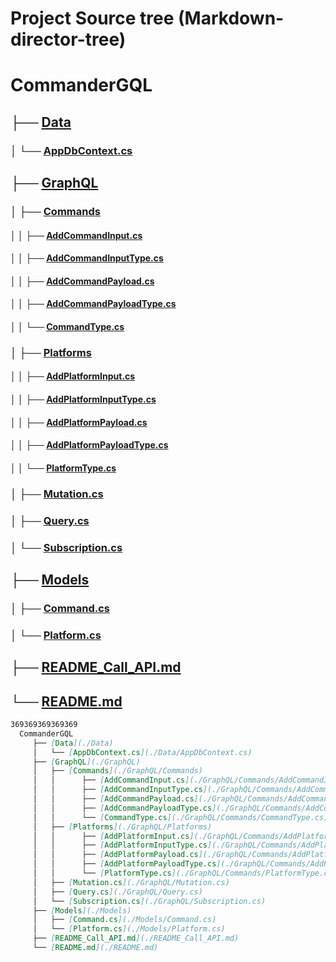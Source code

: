 # Project Source tree (Markdown-director-tree)


# CommanderGQL
##   ├── [Data](./Data) 
###  │   └── [AppDbContext.cs](./Data/AppDbContext.cs)
##   ├── [GraphQL](./GraphQL)
###  │   ├── [Commands](./GraphQL/Commands)
#### │   │      ├── [AddCommandInput.cs](./GraphQL/Commands/AddCommandInput.cs)
#### │   │      ├── [AddCommandInputType.cs](./GraphQL/Commands/AddCommandInputType.cs)
#### │   │      ├── [AddCommandPayload.cs](./GraphQL/Commands/AddCommandPayload.cs)
#### │   │      ├── [AddCommandPayloadType.cs](./GraphQL/Commands/AddCommandPayloadType.cs)
#### │   │      └── [CommandType.cs](./GraphQL/Commands/CommandType.cs)
###  │   ├── [Platforms](./GraphQL/Platforms)
#### │   │      ├── [AddPlatformInput.cs](./GraphQL/Commands/AddPlatformInput.cs)
#### │   │      ├── [AddPlatformInputType.cs](./GraphQL/Commands/AddPlatformInputType.cs)
#### │   │      ├── [AddPlatformPayload.cs](./GraphQL/Commands/AddPlatformPayload.cs)
#### │   │      ├── [AddPlatformPayloadType.cs](./GraphQL/Commands/AddPlatformPayloadType.cs)
#### │   │      └── [PlatformType.cs](./GraphQL/Commands/PlatformType.cs)
###  │   ├── [Mutation.cs](./GraphQL/Mutation.cs)
###  │   ├── [Query.cs](./GraphQL/Query.cs)
###  │   └── [Subscription.cs](./GraphQL/Subscription.cs)
##   ├── [Models](./Models)
###  │   ├── [Command.cs](./Models/Command.cs)
###  │   └── [Platform.cs](./Models/Platform.cs)
##   ├── [README_Call_API.md](./README_Call_API.md)
##   └── [README.md](./README.md)

```md
369369369369369
  CommanderGQL
     ├── [Data](./Data) 
     │   └── [AppDbContext.cs](./Data/AppDbContext.cs)
     ├── [GraphQL](./GraphQL)
     │   ├── [Commands](./GraphQL/Commands)
     │   │      ├── [AddCommandInput.cs](./GraphQL/Commands/AddCommandInput.cs)
     │   │      ├── [AddCommandInputType.cs](./GraphQL/Commands/AddCommandInputType.cs)
     │   │      ├── [AddCommandPayload.cs](./GraphQL/Commands/AddCommandPayload.cs)
     │   │      ├── [AddCommandPayloadType.cs](./GraphQL/Commands/AddCommandPayloadType.cs)
     │   │      └── [CommandType.cs](./GraphQL/Commands/CommandType.cs)
     │   ├── [Platforms](./GraphQL/Platforms)
     │   │      ├── [AddPlatformInput.cs](./GraphQL/Commands/AddPlatformInput.cs)
     │   │      ├── [AddPlatformInputType.cs](./GraphQL/Commands/AddPlatformInputType.cs)
     │   │      ├── [AddPlatformPayload.cs](./GraphQL/Commands/AddPlatformPayload.cs)
     │   │      ├── [AddPlatformPayloadType.cs](./GraphQL/Commands/AddPlatformPayloadType.cs)
     │   │      └── [PlatformType.cs](./GraphQL/Commands/PlatformType.cs)
     │   ├── [Mutation.cs](./GraphQL/Mutation.cs)
     │   ├── [Query.cs](./GraphQL/Query.cs)
     │   └── [Subscription.cs](./GraphQL/Subscription.cs)
     ├── [Models](./Models)
     │   ├── [Command.cs](./Models/Command.cs)
     │   └── [Platform.cs](./Models/Platform.cs)
     ├── [README_Call_API.md](./README_Call_API.md)
     └── [README.md](./README.md)
```